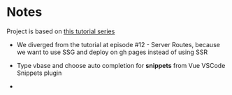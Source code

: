 # Notes

Project is based on [this tutorial series](https://www.youtube.com/watch?v=ovJfnoqUBk8&list=PL4cUxeGkcC9haQlqdCQyYmL_27TesCGPC&index=3)
- We diverged from the tutorial at episode #12 - Server Routes, because we want to use SSG and deploy on gh pages instead of using SSR

- Type vbase and choose auto completion for **snippets** from Vue VSCode Snippets plugin
- 